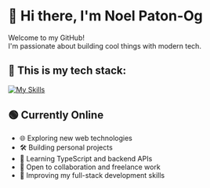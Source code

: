 # 👋 Hi there, I'm Noel Paton-Og

Welcome to my GitHub!  
I'm passionate about building cool things with modern tech.

## 🚀 This is my tech stack:

[![My Skills](https://skillicons.dev/icons?i=html,css,js,java,nodejs,python,mongodb)](https://skillicons.dev)

## 🟢 Currently Online

- 🌐 Exploring new web technologies  
- 🛠️ Building personal projects  
- 📖 Learning TypeScript and backend APIs  
- 💬 Open to collaboration and freelance work  
- 🎯 Improving my full-stack development skills  
